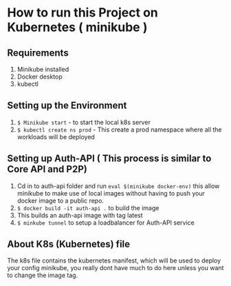 # How to run this Project on Kubernetes ( minikube )

## Requirements
1. Minikube installed
2. Docker desktop
3. kubectl



## Setting up the Environment

1. `$ Minikube start` - to start the local k8s server
2. `$ kubectl create ns prod` - This create a prod namespace where all the workloads will be deployed 


## Setting up Auth-API ( This process is similar to Core API and P2P)

1. Cd in to auth-api folder and run `eval $(minikube docker-env)` this allow minikube to make use of local images without having to push your docker image to a public repo.
2. `$ docker build -it auth-api .` to build the image
3. This builds an auth-api image with tag latest
4. `$ minkube tunnel` to setup a loadbalancer for Auth-API service

## About K8s (Kubernetes) file

The k8s file contains the kubernetes manifest, which will be used to deploy your config minikube, you really dont have much to do here unless you want to change the image tag.









